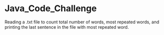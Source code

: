 # Java_Code_Challenge
Reading a .txt file to count total number of words, most repeated words, and printing the last sentence in the file with most repeated word.
